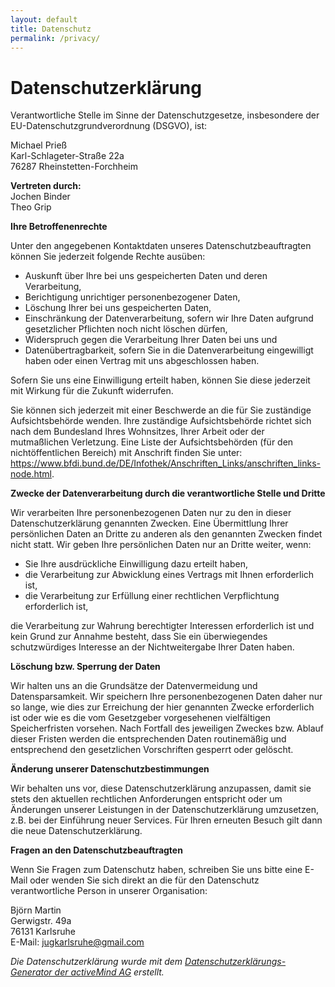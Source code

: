 ```yaml
---
layout: default
title: Datenschutz
permalink: /privacy/
---
```


<h1>Datenschutzerklärung</h1>

<p>Verantwortliche Stelle im Sinne der Datenschutzgesetze, insbesondere der EU-Datenschutzgrundverordnung (DSGVO), ist:</p>
<p>
    Michael Prieß<br>
    Karl-Schlageter-Straße 22a<br>
    76287 Rheinstetten-Forchheim<br>
</p>
<p>
    <strong>Vertreten durch: </strong><br>
    Jochen Binder<br>
    Theo Grip
</p>

<strong>Ihre Betroffenenrechte</strong>

<p>Unter den angegebenen Kontaktdaten unseres Datenschutzbeauftragten können Sie jederzeit folgende Rechte ausüben:</p>

<ul>

<li>Auskunft über Ihre bei uns gespeicherten Daten und deren Verarbeitung,</li>

<li>Berichtigung unrichtiger personenbezogener Daten,</li>

<li>Löschung Ihrer bei uns gespeicherten Daten,</li>

<li>Einschränkung der Datenverarbeitung, sofern wir Ihre Daten aufgrund gesetzlicher Pflichten noch nicht löschen dürfen,</li>

<li>Widerspruch gegen die Verarbeitung Ihrer Daten bei uns und</li>

<li>Datenübertragbarkeit, sofern Sie in die Datenverarbeitung eingewilligt haben oder einen Vertrag mit uns abgeschlossen haben.</li>

</ul>

<p>Sofern Sie uns eine Einwilligung erteilt haben, können Sie diese jederzeit mit Wirkung für die Zukunft widerrufen.</p>

<p>Sie können sich jederzeit mit einer Beschwerde an die für Sie zuständige Aufsichtsbehörde wenden. Ihre zuständige Aufsichtsbehörde richtet sich nach dem Bundesland Ihres Wohnsitzes, Ihrer Arbeit oder der mutmaßlichen Verletzung. Eine Liste der Aufsichtsbehörden (für den nichtöffentlichen Bereich) mit Anschrift finden Sie unter: <a href="https://www.bfdi.bund.de/DE/Infothek/Anschriften_Links/anschriften_links-node.html" target="_blank" rel="noopener">https://www.bfdi.bund.de/DE/Infothek/Anschriften_Links/anschriften_links-node.html</a>.</p>

<strong>Zwecke der Datenverarbeitung durch die verantwortliche Stelle und Dritte</strong>

<p>Wir verarbeiten Ihre personenbezogenen Daten nur zu den in dieser Datenschutzerklärung genannten Zwecken. Eine Übermittlung Ihrer persönlichen Daten an Dritte zu anderen als den genannten Zwecken findet nicht statt. Wir geben Ihre persönlichen Daten nur an Dritte weiter, wenn:</p>

<ul>

<li>Sie Ihre ausdrückliche Einwilligung dazu erteilt haben,</li>

<li>die Verarbeitung zur Abwicklung eines Vertrags mit Ihnen erforderlich ist,</li>

<li>die Verarbeitung zur Erfüllung einer rechtlichen Verpflichtung erforderlich ist,</li>

</ul>

<p>die Verarbeitung zur Wahrung berechtigter Interessen erforderlich ist und kein Grund zur Annahme besteht, dass Sie ein überwiegendes schutzwürdiges Interesse an der Nichtweitergabe Ihrer Daten haben.</p>

<strong>Löschung bzw. Sperrung der Daten</strong>

<p>Wir halten uns an die Grundsätze der Datenvermeidung und Datensparsamkeit. Wir speichern Ihre personenbezogenen Daten daher nur so lange, wie dies zur Erreichung der hier genannten Zwecke erforderlich ist oder wie es die vom Gesetzgeber vorgesehenen vielfältigen Speicherfristen vorsehen. Nach Fortfall des jeweiligen Zweckes bzw. Ablauf dieser Fristen werden die entsprechenden Daten routinemäßig und entsprechend den gesetzlichen Vorschriften gesperrt oder gelöscht.</p>

<strong>Änderung unserer Datenschutzbestimmungen</strong>

<p>Wir behalten uns vor, diese Datenschutzerklärung anzupassen, damit sie stets den aktuellen rechtlichen Anforderungen entspricht oder um Änderungen unserer Leistungen in der Datenschutzerklärung umzusetzen, z.B. bei der Einführung neuer Services. Für Ihren erneuten Besuch gilt dann die neue Datenschutzerklärung.</p>

<strong>Fragen an den Datenschutzbeauftragten</strong>

<p>Wenn Sie Fragen zum Datenschutz haben, schreiben Sie uns bitte eine E-Mail oder wenden Sie sich direkt an die für den Datenschutz verantwortliche Person in unserer Organisation:</p>
<p>
    Björn Martin<br>
    Gerwigstr. 49a<br>
    76131 Karlsruhe<br>
    E-Mail: <a href='mailto:jugkarlsruhe@gmail.com'>jugkarlsruhe@gmail.com</a>
</p>

<p>
    <em>Die Datenschutzerklärung wurde mit dem <a href="https://www.activemind.de/datenschutz/datenschutzhinweis-generator/" target="_blank" rel="noopener">Datenschutzerklärungs-Generator der activeMind AG</a> erstellt.</em>
</p>
